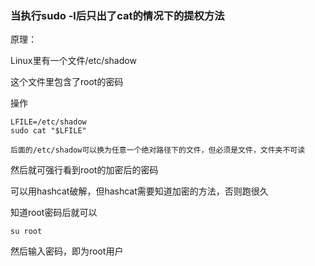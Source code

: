 ### 当执行sudo -l后只出了cat的情况下的提权方法

原理：

Linux里有一个文件/etc/shadow

这个文件里包含了root的密码

操作

```
LFILE=/etc/shadow
sudo cat "$LFILE"

后面的/etc/shadow可以换为任意一个绝对路径下的文件，但必须是文件，文件夹不可读
```

然后就可强行看到root的加密后的密码

可以用hashcat破解，但hashcat需要知道加密的方法，否则跑很久

 

知道root密码后就可以
```
su root
```
然后输入密码，即为root用户


